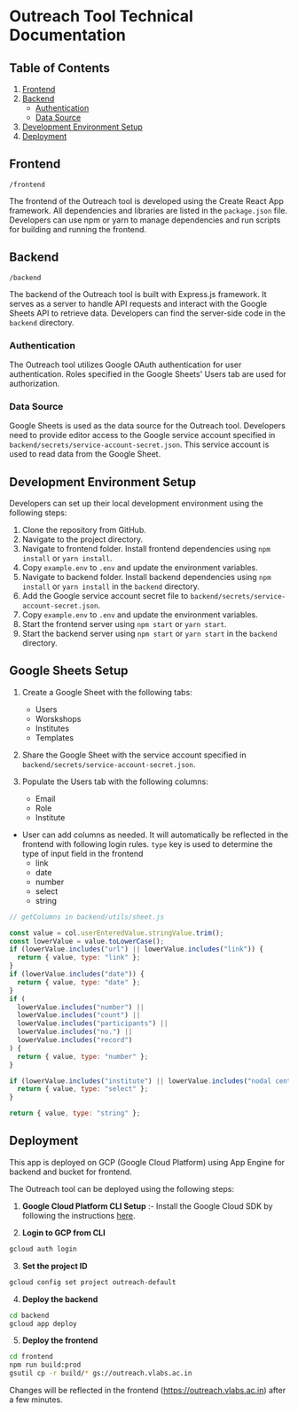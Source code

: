# Outreach Tool Technical Documentation

## Table of Contents

1. [Frontend](#frontend)
2. [Backend](#backend)
   - [Authentication](#authentication)
   - [Data Source](#data-source)
3. [Development Environment Setup](#development-environment-setup)
4. [Deployment](#deployment)

## Frontend

`/frontend`

The frontend of the Outreach tool is developed using the Create React App framework. All dependencies and libraries are listed in the `package.json` file. Developers can use npm or yarn to manage dependencies and run scripts for building and running the frontend.

## Backend

`/backend`

The backend of the Outreach tool is built with Express.js framework. It serves as a server to handle API requests and interact with the Google Sheets API to retrieve data. Developers can find the server-side code in the `backend` directory.

### Authentication

The Outreach tool utilizes Google OAuth authentication for user authentication. Roles specified in the Google Sheets' Users tab are used for authorization.

### Data Source

Google Sheets is used as the data source for the Outreach tool. Developers need to provide editor access to the Google service account specified in `backend/secrets/service-account-secret.json`. This service account is used to read data from the Google Sheet.

## Development Environment Setup

Developers can set up their local development environment using the following steps:

1. Clone the repository from GitHub.
2. Navigate to the project directory.
3. Navigate to frontend folder. Install frontend dependencies using `npm install` or `yarn install`.
4. Copy `example.env` to `.env` and update the environment variables.
5. Navigate to backend folder. Install backend dependencies using `npm install` or `yarn install` in the `backend` directory.
6. Add the Google service account secret file to `backend/secrets/service-account-secret.json`.
7. Copy `example.env` to `.env` and update the environment variables.
8. Start the frontend server using `npm start` or `yarn start`.
9. Start the backend server using `npm start` or `yarn start` in the `backend` directory.

## Google Sheets Setup

1. Create a Google Sheet with the following tabs:

   - Users
   - Worskshops
   - Institutes
   - Templates

2. Share the Google Sheet with the service account specified in `backend/secrets/service-account-secret.json`.

3. Populate the Users tab with the following columns:
   - Email
   - Role
   - Institute

- User can add columns as needed. It will automatically be reflected in the frontend with following login rules. `type` key is used to determine the type of input field in the frontend
  - link
  - date
  - number
  - select
  - string

```javascript
// getColumns in backend/utils/sheet.js

const value = col.userEnteredValue.stringValue.trim();
const lowerValue = value.toLowerCase();
if (lowerValue.includes("url") || lowerValue.includes("link")) {
  return { value, type: "link" };
}
if (lowerValue.includes("date")) {
  return { value, type: "date" };
}
if (
  lowerValue.includes("number") ||
  lowerValue.includes("count") ||
  lowerValue.includes("participants") ||
  lowerValue.includes("no.") ||
  lowerValue.includes("record")
) {
  return { value, type: "number" };
}

if (lowerValue.includes("institute") || lowerValue.includes("nodal center")) {
  return { value, type: "select" };
}

return { value, type: "string" };
```

## Deployment

This app is deployed on GCP (Google Cloud Platform) using App Engine for backend and bucket for frontend.

The Outreach tool can be deployed using the following steps:

1. **Google Cloud Platform CLI Setup** :- Install the Google Cloud SDK by following the instructions [here](https://cloud.google.com/sdk/docs/install).

2. **Login to GCP from CLI**

```bash
gcloud auth login
```

3. **Set the project ID**

```bash
gcloud config set project outreach-default
```

4. **Deploy the backend**

```bash
cd backend
gcloud app deploy
```

5. **Deploy the frontend**

```bash
cd frontend
npm run build:prod
gsutil cp -r build/* gs://outreach.vlabs.ac.in
```

Changes will be reflected in the frontend (https://outreach.vlabs.ac.in) after a few minutes.
